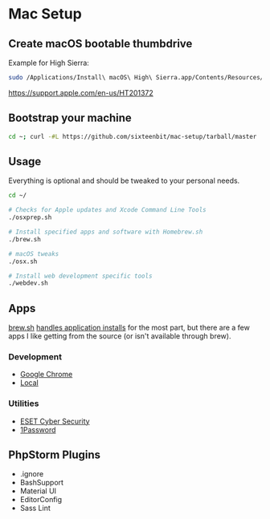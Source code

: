 # Mac Setup

## Create macOS bootable thumbdrive

Example for High Sierra:

```bash
sudo /Applications/Install\ macOS\ High\ Sierra.app/Contents/Resources/createinstallmedia --volume /Volumes/MyVolume
```

https://support.apple.com/en-us/HT201372

## Bootstrap your machine

```bash
cd ~; curl -#L https://github.com/sixteenbit/mac-setup/tarball/master | tar -xzv --strip-components 1 --exclude={README.md,bootstrap.sh}
```

## Usage

Everything is optional and should be tweaked to your personal needs.

```bash
cd ~/

# Checks for Apple updates and Xcode Command Line Tools
./osxprep.sh

# Install specified apps and software with Homebrew.sh
./brew.sh

# macOS tweaks
./osx.sh

# Install web development specific tools
./webdev.sh
```

## Apps

[brew.sh](https://brew.sh/) [handles application installs](https://github.com/sixteenbit/mac-setup/blob/master/webdev.sh#L50) for the most part, but there are a few apps I like getting from the source (or isn't available through brew).

### Development

* [Google Chrome](https://www.google.com/chrome/browser/desktop/index.html)
* [Local](https://local-by-flywheel-flywheel.netdna-ssl.com/latest/mac)

### Utilities

* [ESET Cyber Security](https://download.eset.com/com/eset/apps/home/eav/mac/latest/eset_cybersecurity_en_.dmg)
* [1Password](https://1password.com/downloads/)

## PhpStorm Plugins

* .ignore
* BashSupport
* Material UI
* EditorConfig
* Sass Lint
